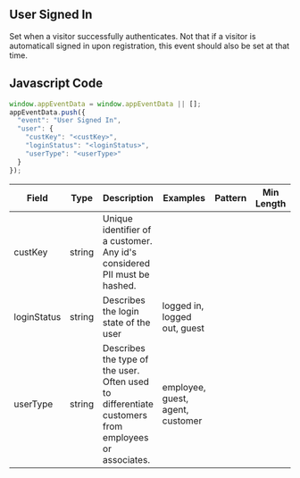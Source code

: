 ## User Signed In

Set when a visitor successfully authenticates. Not that if a visitor is automaticall signed in upon registration, this event should also be set at that time.

## Javascript Code
```js
window.appEventData = window.appEventData || [];
appEventData.push({
  "event": "User Signed In",
  "user": {
    "custKey": "<custKey>",
    "loginStatus": "<loginStatus>",
    "userType": "<userType>"
  }
});
```

|Field|Type|Description|Examples|Pattern|Min Length|Max Length|Minimum|Maximum|Multiple Of|
| --- | --- | --- | --- | --- | --- | --- | --- | --- | --- |
|custKey|string|Unique identifier of a customer.  Any id's considered PII must be hashed. ||||||||
|loginStatus|string|Describes the login state of the user|logged in, logged out, guest|||||||
|userType|string|Describes the type of the user.  Often used to differentiate customers from employees or associates. |employee, guest, agent, customer|||||||

